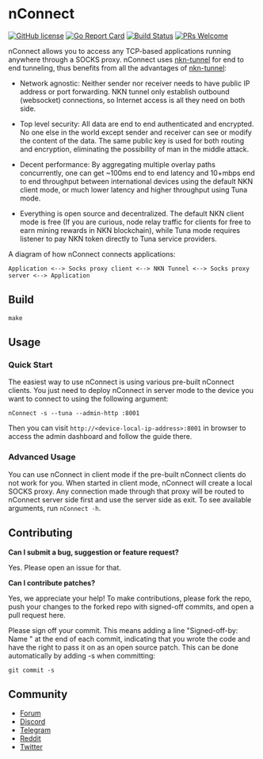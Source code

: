 # nConnect

[![GitHub license](https://img.shields.io/badge/license-Apache%202.0-blue.svg)](LICENSE) [![Go Report Card](https://goreportcard.com/badge/github.com/nknorg/nconnect)](https://goreportcard.com/report/github.com/nknorg/nconnect) [![Build Status](https://travis-ci.org/nknorg/nconnect.svg?branch=master)](https://travis-ci.org/nknorg/nconnect) [![PRs Welcome](https://img.shields.io/badge/PRs-welcome-brightgreen.svg)](#contributing)

nConnect allows you to access any TCP-based applications running anywhere
through a SOCKS proxy. nConnect uses
[nkn-tunnel](https://github.com/nknorg/nkn-tunnel) for end to end tunneling,
thus benefits from all the advantages of
[nkn-tunnel](https://github.com/nknorg/nkn-tunnel):

- Network agnostic: Neither sender nor receiver needs to have public IP address
  or port forwarding. NKN tunnel only establish outbound (websocket)
  connections, so Internet access is all they need on both side.

- Top level security: All data are end to end authenticated and encrypted. No
  one else in the world except sender and receiver can see or modify the content
  of the data. The same public key is used for both routing and encryption,
  eliminating the possibility of man in the middle attack.

- Decent performance: By aggregating multiple overlay paths concurrently, one
  can get ~100ms end to end latency and 10+mbps end to end throughput between
  international devices using the default NKN client mode, or much lower latency
  and higher throughput using Tuna mode.

- Everything is open source and decentralized. The default NKN client mode is
  free (If you are curious, node relay traffic for clients for free to earn
  mining rewards in NKN blockchain), while Tuna mode requires listener to pay
  NKN token directly to Tuna service providers.

A diagram of how nConnect connects applications:

```
Application <--> Socks proxy client <--> NKN Tunnel <--> Socks proxy server <--> Application
```

## Build

```shell
make
```

## Usage

### Quick Start

The easiest way to use nConnect is using various pre-built nConnect clients. You
just need to deploy nConnect in server mode to the device you want to connect
to using the following argument:

```shell
nConnect -s --tuna --admin-http :8001
```

Then you can visit `http://<device-local-ip-address>:8001` in browser to access
the admin dashboard and follow the guide there.

### Advanced Usage

You can use nConnect in client mode if the pre-built nConnect clients do not
work for you. When started in client mode, nConnect will create a local SOCKS
proxy. Any connection made through that proxy will be routed to nConnect server
side first and use the server side as exit. To see available arguments, run
`nConnect -h`.

## Contributing

**Can I submit a bug, suggestion or feature request?**

Yes. Please open an issue for that.

**Can I contribute patches?**

Yes, we appreciate your help! To make contributions, please fork the repo, push
your changes to the forked repo with signed-off commits, and open a pull request
here.

Please sign off your commit. This means adding a line "Signed-off-by: Name
<email>" at the end of each commit, indicating that you wrote the code and have
the right to pass it on as an open source patch. This can be done automatically
by adding -s when committing:

```shell
git commit -s
```

## Community

- [Forum](https://forum.nkn.org/)
- [Discord](https://discord.gg/c7mTynX)
- [Telegram](https://t.me/nknorg)
- [Reddit](https://www.reddit.com/r/nknblockchain/)
- [Twitter](https://twitter.com/NKN_ORG)
